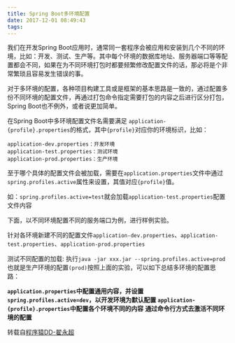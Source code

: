 ```yaml
---
title: Spring Boot多环境配置
date: 2017-12-01 08:49:43
tags:
---
```

我们在开发Spring Boot应用时，通常同一套程序会被应用和安装到几个不同的环境，比如：开发、测试、生产等。其中每个环境的数据库地址、服务器端口等等配置都会不同，如果在为不同环境打包时都要频繁修改配置文件的话，那必将是个非常繁琐且容易发生错误的事。


对于多环境的配置，各种项目构建工具或是框架的基本思路是一致的，通过配置多份不同环境的配置文件，再通过打包命令指定需要打包的内容之后进行区分打包，Spring Boot也不例外，或者说更加简单。


在Spring Boot中多环境配置文件名需要满足 `application-{profile}.properties`的格式，其中`{profile}`对应你的环境标识，比如：

```
application-dev.properties：开发环境 
application-test.properties：测试环境 
application-prod.properties：生产环境
```

至于哪个具体的配置文件会被加载，需要在`application.properties`文件中通过`spring.profiles.active`属性来设置，其值对应`{profile}`值。

如：`spring.profiles.active=test`就会加载`application-test.properties`配置文件内容

下面，以不同环境配置不同的服务端口为例，进行样例实验。

针对各环境新建不同的配置文件`application-dev.properties`、`application-test.properties`、`application-prod.properties`

测试不同配置的加载: 
执行```java -jar xxx.jar --spring.profiles.active=prod```也就是生产环境的配置`(prod)`按照上面的实验，可以如下总结多环境的配置思路：

**`application.properties`中配置通用内容，并设置`spring.profiles.active=dev`，以开发环境为默认配置**
**`application-{profile}.properties`中配置各个环境不同的内容**
**通过命令行方式去激活不同环境的配置**

转载自[程序猿DD-翟永超](http://blog.didispace.com/springbootproperties/)
